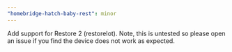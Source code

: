 ```yaml
---
"homebridge-hatch-baby-rest": minor
---
```


Add support for Restore 2 (restoreIot). Note, this is untested so please open an issue if you find the device does not work as expected.
